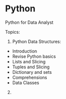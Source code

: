 # Python
Python for Data Analyst

Topics:
1. Python Data Structures:
- Introduction
- Revise Python basics
- Lists and Slicing
- Tuples and Slicing
- Dictionary and sets
- Comprehensions
- Data Classes 
2.
